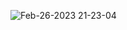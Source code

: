 
![Feb-26-2023 21-23-04](https://user-images.githubusercontent.com/122543836/221416288-02c8ecea-0d93-4cfa-88c8-06b78a1b6093.gif)

